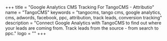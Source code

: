 +++
title = "Google Analytics CMS Tracking For TangoCMS - Attributio"
name = "TangoCMS"
keywords = "tangocms, tango cms, google analytics, cms, adwords, facebook, ppc, attribution, track leads, conversion tracking"
description = "Connect Google Analytics with TangoCMS to find out where your leads are coming from. Track leads from the source - from search to ppc."
logo = ""
+++
